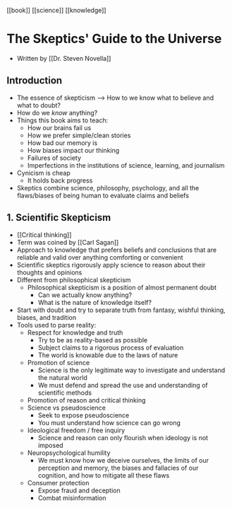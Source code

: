 [[book]] [[science]] [[knowledge]]

# The Skeptics' Guide to the Universe
- Written by [[Dr. Steven Novella]]

## Introduction
- The essence of skepticism --> How to we know what to believe and what to doubt?
- How do we _know_ anything?
- Things this book aims to teach:
	- How our brains fail us
	- How we prefer simple/clean stories
	- How bad our memory is
	- How biases impact our thinking
	- Failures of society
	- Imperfections in the institutions of science, learning, and journalism
- Cynicism is cheap
	- It holds back progress
- Skeptics combine science, philosophy, psychology, and all the flaws/biases of being human to evaluate claims and beliefs

## 1. Scientific Skepticism
- [[Critical thinking]]
- Term was coined by [[Carl Sagan]]
- Approach to knowledge that prefers beliefs and conclusions that are reliable and valid over anything comforting or convenient
- Scientific skeptics rigorously apply science to reason about their thoughts and opinions
- Different from philosophical skepticism
	- Philosophical skepticism is a position of almost permanent doubt
		- Can we actually know anything?
		- What is the nature of knowledge itself?
- Start with doubt and try to separate truth from fantasy, wishful thinking, biases, and tradition
- Tools used to parse reality:
	- Respect for knowledge and truth
		- Try to be as reality-based as possible
		- Subject claims to a rigorous process of evaluation
		- The world is knowable due to the laws of nature
	- Promotion of science
		- Science is the only legitimate way to investigate and understand the natural world
		- We must defend and spread the use and understanding of scientific methods
	- Promotion of reason and critical thinking
	- Science vs pseudoscience
		- Seek to expose pseudoscience
		- You must understand how science can go wrong
	- Ideological freedom / free inquiry
		- Science and reason can only flourish when ideology is not imposed
	- Neuropsychological humility
		- We must know how we deceive ourselves, the limits of our perception and memory, the biases and fallacies of our cognition, and how to mitigate all these flaws
	- Consumer protection
		- Expose fraud and deception
		- Combat misinformation